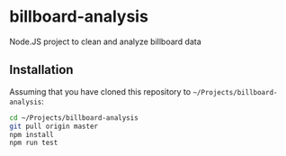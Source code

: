 # billboard-analysis
Node.JS project to clean and analyze billboard data

## Installation
Assuming that you have cloned this repository to
`~/Projects/billboard-analysis`:

```sh
cd ~/Projects/billboard-analysis
git pull origin master
npm install
npm run test
```
